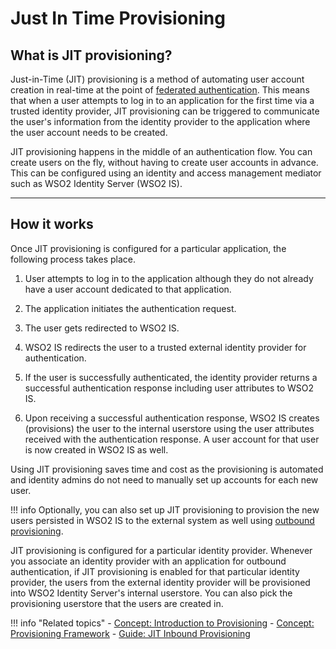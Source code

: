 # Just In Time Provisioning

## What is JIT provisioning?

Just-in-Time (JIT) provisioning is a method of automating user account creation in real-time at the point of [federated authentication]({{base_path}}/guides/identity-federation/identity-federation-overview/).
This means that when a user attempts to log in to an application for the first time via a trusted identity provider, JIT provisioning can be triggered to communicate the user's information from the identity provider to the application where the user account needs to be created. 

JIT provisioning happens in the middle of an authentication flow. You can create users on the fly, without having to create user accounts in advance. This can be configured using an identity and access management mediator such as WSO2 Identity Server (WSO2 IS). 

---

## How it works

Once JIT provisioning is configured for a particular application, the following process takes place.

1. User attempts to log in to the application although they do not already have a user account dedicated to that application. 

2. The application initiates the authentication request. 

3. The user gets redirected to WSO2 IS.

4. WSO2 IS redirects the user to a trusted external identity provider for authentication. 

5. If the user is successfully authenticated, the identity provider returns a successful authentication response including user attributes to WSO2 IS.

6. Upon receiving a successful authentication response, WSO2 IS creates (provisions) the user to the internal userstore using the user attributes received with the authentication response. A user account for that user is now created in WSO2 IS as well. 

Using JIT provisioning saves time and cost as the provisioning is automated and identity admins do not need to manually set up accounts for each new user.

!!! info
    Optionally, you can also set up JIT provisioning to provision the new users persisted in WSO2 IS to the external system as well using [outbound provisioning]({{base_path}}/references/concepts/provisioning-framework/#outbound-provisioning). 

JIT provisioning is configured for a particular identity provider. Whenever you associate an identity provider with an application for outbound authentication, if JIT provisioning is enabled for that particular identity provider, the users from the external identity provider will be provisioned into WSO2 Identity Server's internal userstore. You can also pick the provisioning userstore that the users are created in.

!!! info "Related topics"
    - [Concept: Introduction to Provisioning]({{base_path}}/references/concepts/identity-provisioning-intro)
    - [Concept: Provisioning Framework]({{base_path}}/references/concepts/provisioning-framework)
    - [Guide: JIT Inbound Provisioning]({{base_path}}/guides/identity-federation/jit-workflow)
    <!-- - [Guide: JIT Outbound Provisioning](TODO:link-to-guide)-->
